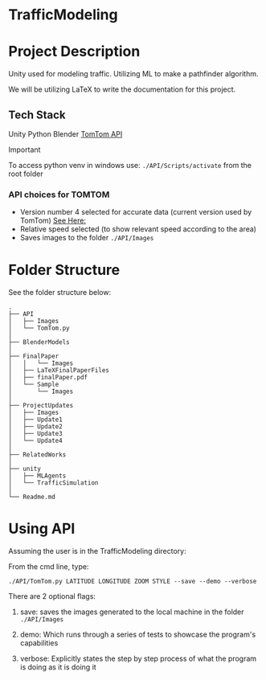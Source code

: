 # TrafficModeling

# Project Description

Unity used for modeling traffic. Utilizing ML to make a pathfinder algorithm.

We will be utilizing LaTeX to write the documentation for this project.

## Tech Stack

Unity
Python
Blender
[TomTom API](https://developer.tomtom.com/)

>[!IMPORTANT]
> To access python venv in windows use: ```./API/Scripts/activate``` from the root folder

### API choices for TOMTOM

- Version number 4 selected for accurate data (current version used by TomTom) [See Here:](https://developer.tomtom.com/traffic-api/documentation/traffic-flow/raster-flow-tiles)
- Relative speed selected (to show relevant speed according to the area)
- Saves images to the folder ```./API/Images```

# Folder Structure

See the folder structure below:
```
.
├── API
│   ├── Images
│   └── TomTom.py
│
├── BlenderModels
│
├── FinalPaper
│   │   └── Images
│   ├── LaTeXFinalPaperFiles
│   ├── finalPaper.pdf
│   └── Sample
│       └── Images
│
├── ProjectUpdates
│   ├── Images
│   ├── Update1
│   ├── Update2
│   ├── Update3
│   └── Update4
│
├── RelatedWorks
│
├── unity
│   ├── MLAgents
│   └── TrafficSimulation
│
└── Readme.md
```

# Using API

Assuming the user is in the TrafficModeling directory:

From the cmd line, type: 

```./API/TomTom.py LATITUDE LONGITUDE ZOOM STYLE --save --demo --verbose```

There are 2 optional flags:

1) save: saves the images generated to the local machine in the folder ```./API/Images```

2) demo: Which runs through a series of tests to showcase the program's capabilities

3) verbose: Explicitly states the step by step process of what the program is doing as it is doing it